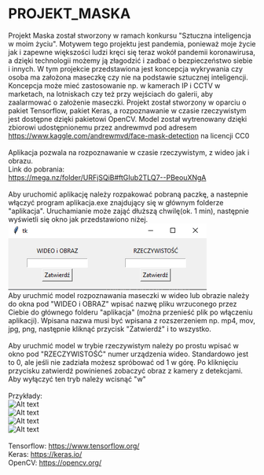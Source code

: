 # PROJEKT_MASKA
Projekt Maska został stworzony w ramach konkursu "Sztuczna inteligencja w moim życiu". Motywem tego projektu jest pandemia, ponieważ moje życie jak i zapewne większości ludzi kręci się teraz wokół pandemii koronawirusa, a dzięki technologii możemy ją złagodzić i zadbać o bezpieczeństwo siebie i innych. W tym projekcie przedstawiona jest koncepcja wykrywania czy osoba ma założona maseczkę czy nie na podstawie sztucznej inteligencji. Koncepcja może mieć zastosowanie np. w kamerach IP i CCTV w marketach, na lotniskach czy też przy wejściach do galerii, aby zaalarmować o założenie maseczki. Projekt został stworzony w oparciu o pakiet Tensorflow, pakiet Keras, a rozpoznawanie w czasie rzeczywistym jest dostępne dzięki pakietowi OpenCV. Model został wytrenowany dzięki zbiorowi udostępnionemu przez andrewmvd pod adresem https://www.kaggle.com/andrewmvd/face-mask-detection na licencji CC0<br/><br/>
Aplikacja pozwala na rozpoznawanie w czasie rzeczywistym, z wideo jak i obrazu.<br/>
Link do pobrania:<br/>
https://mega.nz/folder/URFjSQiB#ftGIub2TLQ7--PBeouXNgA<br/><br/>
Aby uruchomić aplikację należy rozpakować pobraną paczkę, a nastepnie włączyć program aplikacja.exe znajdujący się w głównym folderze "aplikacja". Uruchamianie może zająć dłuższą chwilę(ok. 1 min), następnie wyświetli się okno jak przedstawiono niżej.<br/>
![Alt text](https://github.com/wonderooo/PROJEKT_MASKA/blob/main/ss.png)<br/>
Aby uruchmić model rozpoznawania maseczki w wideo lub obrazie należy do okna pod "WIDEO i OBRAZ" wpisać nazwę pliku wrzuconego przez Ciebie do głównego folderu "aplikacja" (można przenieść plik po włączeniu aplikacji). Wpisana nazwa musi być wpisana z rozszerzeniem np. mp4, mov, jpg, png, następnie kliknąć przycisk "Zatwierdź" i to wszystko.<br/><br/>
Aby uruchmić model w trybie rzeczywistym należy po prostu wpisać w okno pod "RZECZYWISTOŚĆ" numer urządzenia wideo. Standardowo jest to 0, ale jeśli nie zadziała możesz spróbować od 1 w górę. Po kliknięciu przycisku zatwierdź powinieneś zobaczyć obraz z kamery z detekcjami. Aby wyłączyć ten tryb należy wcisnąć "w"<br/><br/>
Przykłady:<br/>
![Alt text](https://github.com/wonderooo/PROJEKT_MASKA/blob/main/3.gif)
<br/>
![Alt text](https://github.com/wonderooo/PROJEKT_MASKA/blob/main/1.gif)
<br/>
![Alt text](https://github.com/wonderooo/PROJEKT_MASKA/blob/main/4.gif)
<br/>
![Alt text](https://github.com/wonderooo/PROJEKT_MASKA/blob/main/2.gif)
<br/><br/>
Tensorflow: https://www.tensorflow.org/<br/>
Keras: https://keras.io/<br/>
OpenCV: https://opencv.org/
